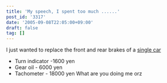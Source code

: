 ```yaml
---
title: 'My speech, I spent too much ......'
post_id: '3317'
date: '2005-09-08T22:05:00+09:00'
draft: false
tag: []
---
```


I just wanted to replace the front and rear brakes of a [single car](/tag/yb-1)

*   Turn indicator -1600 yen
*   Gear oil - 6000 yen
*   Tachometer - 18000 yen What are you doing me orz